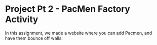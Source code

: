 # Project Pt 2 - PacMen Factory Activity
In this assignment, we made a website where you can add Pacmen, and have them bounce off walls.